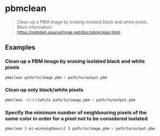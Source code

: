 # pbmclean

> Clean up a PBM image by erasing isolated black and white pixels. More information: <https://netpbm.sourceforge.net/doc/pbmclean.html>.

## Examples

### Clean up a PBM image by erasing isolated black and white pixels

```bash
pbmclean path/to/image.pbm > path/to/output.pbm
```

### Clean up only black/white pixels

```bash
pbmclean -black|white path/to/image.pbm > path/to/output.pbm
```

### Specify the minimum number of neighbouring pixels of the same color in order for a pixel not to be considered isolated

```bash
pbmclean [-m|-minneighbours] 3 path/to/image.pbm > path/to/output.pbm
```
